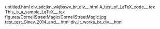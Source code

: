 untitled.html
div_sdcjkn_wkjbswv_br_div__.html
A_test_of_LaTeX_code__.tex
This_is_a_sample_LaTeX__.tex
figures/CornellStreetMagic/CornellStreetMagic.jpg
test_test_Ginev_2014_and__.html
div_It_works_br_div__.html